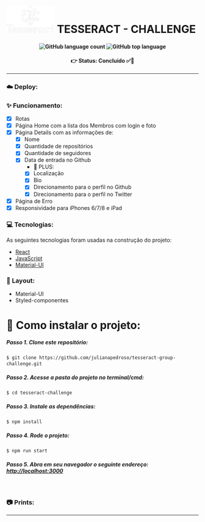 # <img src="./src/assets/tesseract-white-logo.png" width="25%" alt="Tesseract Logo">  TESSERACT - CHALLENGE 

<h4 align="center">
  <img alt="GitHub language count" src="https://img.shields.io/github/languages/count/julianapedroso/tesseract"> <img alt="GitHub top language" src="https://img.shields.io/github/languages/top/julianapedroso/tesseract"> 
</h4>

<h4 align='center'>
👉 Status: Concluído ✅👏
</h4>
<hr />

### ☁️ Deploy:

### ✨ Funcionamento:
- [x] Rotas
- [x] Página Home com a lista dos Membros com login e foto
- [x] Página Details com as informações de:
    - [X] Nome
    - [X] Quantidade de repositórios
    - [X] Quantidade de seguidores
    - [X] Data de entrada no Github
        - 🌟 PLUS:
        - [X] Localização
        - [X] Bio
        - [X] Direcionamento para o perfil no Github
        - [X] Direcionamento para o perfil no Twitter
- [x] Página de Erro
- [x] Responsividade para iPhones 6/7/8 e iPad

### 💻 Tecnologias:
As seguintes tecnologias foram usadas na construção do projeto:
- [React](https://pt-br.reactjs.org/)
- [JavaScript](https://www.javascript.com/)
- [Material-UI](https://material-ui.com/pt/)

### 🎨 Layout:
- Material-UI
- Styled-componentes

# 📂 Como instalar o projeto:

##### Passo 1. Clone este repositório:
```
$ git clone https://github.com/julianapedroso/tesseract-group-challenge.git
```
##### Passo 2. Acesse a pasta do projeto no terminal/cmd:
```
$ cd tesseract-challenge
```

##### Passo 3. Instale as dependências:
```
$ npm install
```

##### Passo 4. Rode o projeto:
```
$ npm run start
```

##### Passo 5. Abra em seu navegador o seguinte endereço: [http://localhost:3000](http://localhost:3000)

<br />

### 📷 Prints:


<hr />